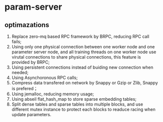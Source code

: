 # param-server

## optimazations

1. Replace zero-mq based RPC framework by BRPC, reducing RPC call fails;
1. Using only one physical connection between one worker node and one parameter server node, and all training threads on one worker node use virutal connections to share physical connections, this feature is provided by BRPC;
1. Using persistent connections instead of buiding new connection when needed;
1. Using Asynchoronous RPC calls;
1. Compress data transfered on network by Snappy or Gzip or Zlib, Snappy is prefered；
1. Using jemalloc, reducing memory usage;
1. Using abseil flat_hash_map to store sparse embedding tables;
1. Split dense tables and sparse tables into multiple blocks, and use different mutex instance to protect each blocks to readuce racing when update parameters. 
